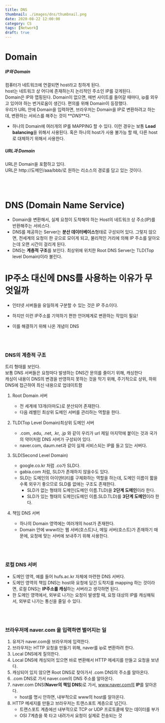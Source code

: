 ```yaml
---
title: DNS
thumbnail: ./images/dns/thumbnail.png
date: 2020-08-22 12:00:00
category: CS
tags: [Network]
draft: true
---
```


# Domain

##### IP와 Domain

컴퓨터가 네트워크에 연결되면 host라고 칭하게 된다.<br>
host는 네트워크 상 어디에 존재하는지 논리적인 주소인 IP를 갖게된다. <br>
Domain은 IP와 맵핑된다. Domain이 없으면, 매번 사이트를 들어갈 때마다, ip를 외우고 있어야 하는 번거로움이 생긴다. 편의를 위해 Domain이 등장했다. <br>
우리가 URL 안에 Domain을 입력하면, 브라우저는 Domain을 IP로 변환하려고 하는데, 변환하는 서비스를 해주는 것이 **_DNS_**다.

- 하나의 Domain에 여러개의 IP를 MAPPING 할 수 있다. 이런 경우는 보통 **Load balancing**을 위해서 사용된다. 혹은 하나의 host가 사용 불가능 할 때, 다른 host로 대체하기 위해서 사용한다.

##### URL과 Domain

URL은 Domain을 포함하고 있다.<br>
URL은 http://도메인/aaa/bbb/로 원하는 리소스의 경로를 담고 있는 것이다. <br>

<br>
<br>

# DNS (Domain Name Service)

- Domain을 변환해서, 실제 요청이 도착해야 하는 Host의 네트워크 상 주소(IP)를 반환해주는 서비스다.
- DNS를 제공하는 Server는 **분산 데이터베이스**형태로 구성되어 있다. 그렇지 않으면, 전세계의 요청이 한 곳으로 모이게 되고, 물리적인 거리에 의해 IP 주소를 알아오는데 오랜 시간이 걸리게 된다.
- DNS는 **계층적 구조**를 보인다. 최상위에 위치한 Root DNS Server는 TLD(Top level Domain)이라 불린다.


# IP주소 대신에 DNS를 사용하는 이유가 무엇일까 

- 인터넷 서버들을 유일하게 구분할 수 있는 것은 IP 주소이다.

- 하지만 이런 IP주소를 기억하기 편한 언어체계로 변환하는 작업이 필요!

- 이를 해결하기 위해 나온 개념이 DNS


<br>
<br>

### DNS의 계층적 구조

트리 형태를 보인다.<br>
보통 DNS 서버들은 요청마다 발생하는 DNS간 문의를 줄이기 위해, 캐싱한다<br>
캐싱이 내용이 DNS의 변경을 반영하지 못하는 것을 막기 위해, 주기적으로 상위, 하위 DNS에 접근하여 최신 내용으로 업데이트함<br>

1. Root Domain 서버

   - 전 세계에 13개(아마도)로 분산되어 존재한다.
   - 다음 레벨인 최상위 도메인 서버를 관리하는 역할을 한다.

2. TLD(Top Level Domain)최상위 도메인 서버

   - .com, .edu, .net, .kr, .jp 와 같이 우리가 url 제일 마지막에 붙이는 것과 국가의 약어처럼 DNS 서버가 구성되어 있다.
   - naver.com, daum.net과 같이 실제 서비스되는 IP를 들고 있는 서버다.

3. SLD(Second Level Domain)

   - google.co.kr 처럼 .co가 SLD다.
   - gabia.com 처럼, SLD가 존재하지 않을수도 있다.
   - SLD는 도메인의 아이덴티티를 구체화하는 역할을 하는데, 도메인 이름이 짧을 수록 외우기 좋으므로 SLD를 없애는 구조도 존재한다.
     - SLD가 없는 형태의 도메인(도메인 이름.TLD)을 **2단계 도메인**이라 한다.
     - SLD가 있는 형태의 도메인(도메인 이름.SLD.TLD)를 **3단계 도메인**이라 한다.

4. 책임 DNS 서버

   - 하나의 Domain 영역에는 여러개의 host가 존재한다.
   - Domain 안에 www라는 웹 서버(호스트)나, 메일 서버(호스트)가 존재하기 때문에, 요청에 맞는 서버에 보내주기 위해 사용한다.

<br>
<br>

### 로컬 DNS 서버

- 도메인 영역, 예를 들어 hufs.ac.kr 자체에 마련한 DNS 서버다.
- 도메인 영역의 책임 DNS는 host와 요청에 담긴 도착지를 mapping 하는 것이라면, 로컬 DNS는 **IP주소를 캐싱**하는 서버라고 생각하면 된다.
- 한 도메인 영역에서, 외부로 나가는 요청이 발생할 때, 요청 대상의 IP를 캐싱해둬서, 외부로 나가는 통신을 줄일 수 있다.

<br>
<br>

### 브라우저에 naver.com 을 입력하면 벌어지는 일

1. 유저가 naver.com을 브라우저에 입력한다.
2. 브라우저는 HTTP 요청을 만들기 위해, naver를 ip로 변환하려 한다.
3. Local DNS에게 질의한다.
4. Local DNS에 캐싱되어 있으면 바로 변환해서 HTTP 메세지를 만들고 요청을 보낸다.
5. 캐싱되어 있지 않으면 Root DNS로 찾아가서 .com DNS의 주소를 알아온다.
6. .com DNS로 가서 naver.com의 DNS 주소를 알아온다.
7. naver.com DNS(**Naver의 책임 DNS**)로 가서, www.naver.com의 **IP**를 알아온다.
   - host를 명시 안하면, 내부적으로 www의 host를 알아온다.
8. HTTP 메세지를 만들고 브라우저는 트랜스포트 계층으로 넘긴다.
   - 트랜스포트 계층에선 내부적으로 TCP or UDP 프로토콜에 맞는 데이터를 부가
   - OSI 7계층을 쭉 타고 내려가서 요청이 실제로 전송되는 것
